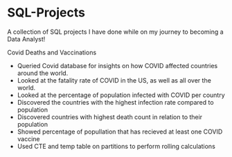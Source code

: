 # SQL-Projects
A collection of SQL projects I have done while on my journey to becoming a Data Analyst!


Covid Deaths and Vaccinations
- Queried Covid database for insights on how COVID affected countries around the world.
- Looked at the fatality rate of COVID in the US, as well as all over the world.
- Looked at the percentage of population infected with COVID per country
- Discovered the countries with the highest infection rate compared to population
- Discovered countries with highest death count in relation to their population
- Showed percentage of popullation that has recieved at least one COVID vaccine
- Used CTE and temp table on partitions to perform rolling calculations
